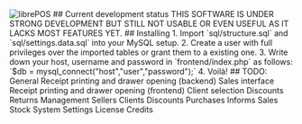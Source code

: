 <img src="https://github.com/aesedepece/librepos/raw/master/frontend/img/biglogo.png" alt="librePOS" />
## Current development status
THIS SOFTWARE IS UNDER STRONG DEVELOPMENT BUT STILL NOT USABLE OR EVEN USEFUL AS IT LACKS MOST FEATURES YET.
## Installing
 1. Import `sql/structure.sql` and `sql/settings.data.sql` into your MySQL setup.
 2. Create a user with full privileges over the imported tables or grant them to a existing one.
 3. Write down your host, username and password in `frontend/index.php` as follows:
    `$db = mysql_connect("host","user","password");`
 4. Voilà!
## TODO:
 General
  Receipt printing and drawer opening (backend)
 Sales interface
  Receipt printing and drawer opening (frontend)
  Client selection
  Discounts
  Returns
 Management
  Sellers
  Clients
  Discounts
  Purchases
  Informs
   Sales
   Stock
 System
  Settings
  License
  Credits
